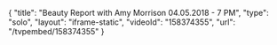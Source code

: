 {
    "title": "Beauty Report with Amy Morrison 04.05.2018 - 7 PM",
    "type": "solo",
    "layout": "iframe-static",
    "videoId": "158374355",
    "url": "\/tvpembed\/158374355"
}